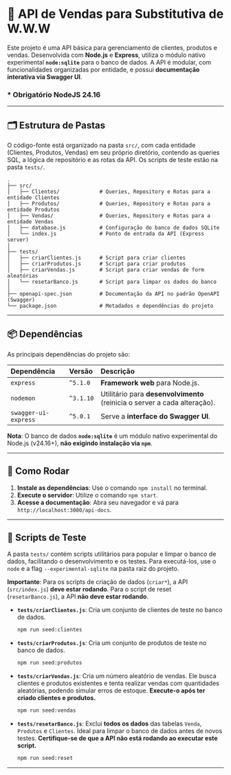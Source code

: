 

# 🚀 API de Vendas para Substitutiva de W.W.W

Este projeto é uma API básica para gerenciamento de clientes, produtos e vendas. Desenvolvida com **Node.js** e **Express**, utiliza o módulo nativo experimental **`node:sqlite`** para o banco de dados. A API é modular, com funcionalidades organizadas por entidade, e possui **documentação interativa via Swagger UI**.

### * Obrigatório NodeJS 24.16

---

## 🗂️ Estrutura de Pastas

O código-fonte está organizado na pasta `src/`, com cada entidade (Clientes, Produtos, Vendas) em seu próprio diretório, contendo as queries SQL, a lógica de repositório e as rotas da API. Os scripts de teste estão na pasta `tests/`.

```
.
├── src/
│   ├── Clientes/             # Queries, Repository e Rotas para a entidade Clientes
│   ├── Produtos/             # Queries, Repository e Rotas para a entidade Produtos
│   ├── Vendas/               # Queries, Repository e Rotas para a entidade Vendas
│   ├── database.js           # Configuração do banco de dados SQLite
│   └── index.js              # Ponto de entrada da API (Express server)
│
├── tests/
│   ├── criarClientes.js      # Script para criar clientes
│   ├── criarProdutos.js      # Script para criar produtos
│   ├── criarVendas.js        # Script para criar vendas de form aleatórias
│   └── resetarBanco.js       # Script para limpar os dados do banco
│
├── openapi-spec.json         # Documentação da API no padrão OpenAPI (Swagger)
└── package.json              # Metadados e dependências do projeto
```

---

## 📦 Dependências

As principais dependências do projeto são:

| Dependência        | Versão    | Descrição                                                              |
| :----------------- | :-------- | :--------------------------------------------------------------------- |
| `express`          | `^5.1.0`  | **Framework web** para Node.js.                                        |
| `nodemon`          | `^3.1.10` | Utilitário para **desenvolvimento** (reinicia o server a cada alteração).|
| `swagger-ui-express`| `^5.0.1`  | Serve a **interface do Swagger UI**.                                    |

**Nota**: O banco de dados **`node:sqlite`** é um módulo nativo experimental do Node.js (v24.16+), **não exigindo instalação via `npm`**.

---

## 🚀 Como Rodar

1.  **Instale as dependências**: Use o comando `npm install` no terminal.
2.  **Execute o servidor**: Utilize o comando `npm start`.
3.  **Acesse a documentação**: Abra seu navegador e vá para `http://localhost:3000/api-docs`.

---

## 🧪 Scripts de Teste

A pasta `tests/` contém scripts utilitários para popular e limpar o banco de dados, facilitando o desenvolvimento e os testes. Para executá-los, use o `node` e a flag `--experimental-sqlite` na pasta raiz do projeto.

**Importante**: Para os scripts de criação de dados (`criar*`), a API (`src/index.js`) **deve estar rodando**. Para o script de reset (`resetarBanco.js`), a API **não deve estar rodando**.

* **`tests/criarClientes.js`**: Cria um conjunto de clientes de teste no banco de dados.
    ```bash
    npm run seed:clientes
    ```

* **`tests/criarProdutos.js`**: Cria um conjunto de produtos de teste no banco de dados.
    ```bash
    npm run seed:produtos
    ```

* **`tests/criarVendas.js`**: Cria um número aleatório de vendas. Ele busca clientes e produtos existentes e tenta realizar vendas com quantidades aleatórias, podendo simular erros de estoque. **Execute-o após ter criado clientes e produtos.**
    ```bash
    npm run seed:vendas
    ```

* **`tests/resetarBanco.js`**: Exclui **todos os dados** das tabelas `Venda`, `Produtos` e `Clientes`. Ideal para limpar o banco de dados antes de novos testes. **Certifique-se de que a API não está rodando ao executar este script.**
    ```bash
    npm run seed:reset
    ```

---